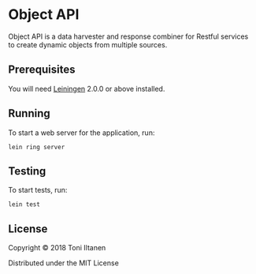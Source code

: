 # Object API

Object API is a data harvester and response combiner for Restful services to create dynamic objects from multiple sources.

## Prerequisites

You will need [Leiningen][] 2.0.0 or above installed.

[leiningen]: https://github.com/technomancy/leiningen

## Running

To start a web server for the application, run:

    lein ring server

## Testing

To start tests, run:

    lein test

## License

Copyright © 2018 Toni Iltanen

Distributed under the MIT License
